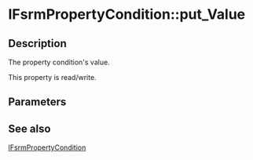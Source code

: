 # IFsrmPropertyCondition::put_Value

## Description

The property condition's value.

This property is read/write.

## Parameters

## See also

[IFsrmPropertyCondition](https://learn.microsoft.com/previous-versions/windows/desktop/api/fsrmreports/nn-fsrmreports-ifsrmpropertycondition)